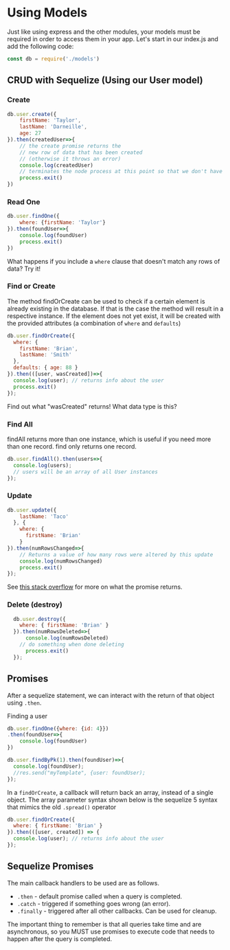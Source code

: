# Using Models

Just like using express and the other modules, your models must be required in order to access them in your app.
Let's start in our index.js and add the following code:

```javascript
const db = require('./models')
```

## CRUD with Sequelize \(Using our User model\)

### Create

```javascript
db.user.create({
    firstName: 'Taylor',
    lastName: 'Darneille',
    age: 27
}).then(createdUser=>{
    // the create promise returns the
    // new row of data that has been created
    // (otherwise it throws an error)
    console.log(createdUser)
    // terminates the node process at this point so that we don't have to force-quit
    process.exit()
})
```

### Read One

```javascript
db.user.findOne({
    where: {firstName: 'Taylor'}
}).then(foundUser=>{
    console.log(foundUser)
    process.exit()
})
```

What happens if you include a `where` clause that doesn't match any rows of data? Try it!

### Find or Create

The method findOrCreate can be used to check if a certain element is already existing in the database. If that is the case the method will result in a respective instance. If the element does not yet exist, it will be created with the provided attributes \(a combination of `where` and `defaults`\)

```javascript
db.user.findOrCreate({
  where: {
    firstName: 'Brian',
    lastName: 'Smith'
  },
  defaults: { age: 88 }
}).then(([user, wasCreated])=>{
  console.log(user); // returns info about the user
  process.exit()
});
```
Find out what "wasCreated" returns! What data type is this?

### Find All

findAll returns more than one instance, which is useful if you need more than one record. find only returns one record.

```javascript
db.user.findAll().then(users=>{
  console.log(users);
  // users will be an array of all User instances
});
```

### Update

```javascript
db.user.update({
    lastName: 'Taco'
  }, {
    where: {
      firstName: 'Brian'
    }
}).then(numRowsChanged=>{
    // Returns a value of how many rows were altered by this update
    console.log(numRowsChanged)
    process.exit()
});
```

See [this stack overflow](https://stackoverflow.com/questions/38524938/sequelize-update-record-and-return-result) for more on what the promise returns.

### Delete \(destroy\)

```javascript
  db.user.destroy({
    where: { firstName: 'Brian' }
  }).then(numRowsDeleted=>{
      console.log(numRowsDeleted)
    // do something when done deleting
      process.exit()
  });
```

## Promises

After a sequelize statement, we can interact with the return of that object using `.then`.

Finding a user

```javascript
db.user.findOne({where: {id: 4}})
.then(foundUser=>{
    console.log(foundUser)
})
```

```javascript
db.user.findByPk(1).then(foundUser)=>{
  console.log(foundUser);
  //res.send("myTemplate", {user: foundUser);
});
```

In a `findOrCreate`, a callback will return back an array, instead of a single object. The array parameter syntax shown below is the sequelize 5 syntax that mimics the old `.spread()` operator

```javascript
db.user.findOrCreate({
  where: { firstName: 'Brian' }
}).then(([user, created]) => {
  console.log(user); // returns info about the user
});
```

## Sequelize Promises

The main callback handlers to be used are as follows.

* `.then` - default promise called when a query is completed.
* `.catch` - triggered if something goes wrong \(an error\).
* `.finally` - triggered after all other callbacks. Can be used for cleanup.

The important thing to remember is that all queries take time and are asynchronous, so you MUST use promises to execute code that needs to happen after the query is completed.

